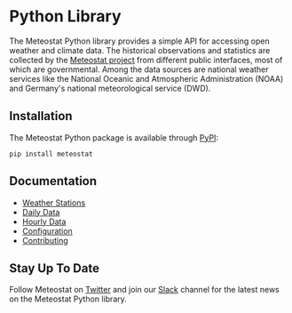 # Python Library

The Meteostat Python library provides a simple API for accessing open weather and climate data. The historical observations and statistics are collected by the [Meteostat project](https://meteostat.net/en) from different public interfaces, most of which are governmental. Among the data sources are national weather services like the National Oceanic and Atmospheric Administration (NOAA) and Germany's national meteorological service (DWD).

## Installation
The Meteostat Python package is available through [PyPI](https://pypi.org/project/meteostat/):
```
pip install meteostat
```

## Documentation
* [Weather Stations](https://github.com/meteostat/meteostat-python/wiki/Weather-Stations)
* [Daily Data](https://github.com/meteostat/meteostat-python/wiki/Daily-Data)
* [Hourly Data](https://github.com/meteostat/meteostat-python/wiki/Hourly-Data)
* [Configuration](https://github.com/meteostat/meteostat-python/wiki/Configuration)
* [Contributing](https://github.com/meteostat/meteostat-python/wiki/Contributing)

## Stay Up To Date
Follow Meteostat on [Twitter](https://twitter.com/meteost) and join our [Slack](https://join.slack.com/t/meteostat/shared_invite/zt-dxmjmqvp-kMvf6zBDlnihYpoZBcqhhg) channel for the latest news on the Meteostat Python library.
